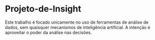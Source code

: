 # Projeto-de-Insight
Este trabalho é focado unicamente no uso de ferramentas de análise de dados, sem quaisquer mecanismos de inteligência artificial. A intenção é aproveitar o poder da análise nas decisões.

